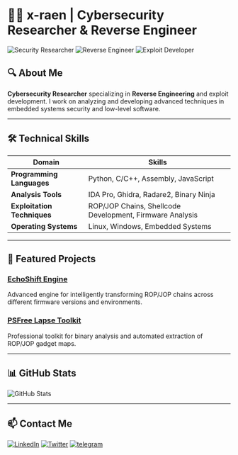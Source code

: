 # 👨‍💻 x-raen | Cybersecurity Researcher & Reverse Engineer

![Security Researcher](https://img.shields.io/badge/Security-Researcher-red)
![Reverse Engineer](https://img.shields.io/badge/Reverse-Engineer-blue)
![Exploit Developer](https://img.shields.io/badge/Exploit-Developer-orange)

## 🔍 About Me

**Cybersecurity Researcher** specializing in **Reverse Engineering** and exploit development. I work on analyzing and developing advanced techniques in embedded systems security and low-level software.

---

## 🛠️ Technical Skills

| Domain | Skills |
|------|--------|
| **Programming Languages** | Python, C/C++, Assembly, JavaScript |
| **Analysis Tools** | IDA Pro, Ghidra, Radare2, Binary Ninja |
| **Exploitation Techniques** | ROP/JOP Chains, Shellcode Development, Firmware Analysis |
| **Operating Systems** | Linux, Windows, Embedded Systems |

---

## 🚀 Featured Projects

### [EchoShift Engine](https://github.com/x-raen/echoshift-engine)
Advanced engine for intelligently transforming ROP/JOP chains across different firmware versions and environments.

### [PSFree Lapse Toolkit](https://github.com/x-raen/psfree-lapse-toolkit)
Professional toolkit for binary analysis and automated extraction of ROP/JOP gadget maps.

---

## 📊 GitHub Stats

![GitHub Stats](https://github-readme-stats.vercel.app/api?username=x-raen&show_icons=true&theme=radical)

---

## 📫 Contact Me

[![LinkedIn](https://img.shields.io/badge/LinkedIn-Connect-blue)](https://www.linkedin.com/in/x-raen-39a6b3360)
[![Twitter](https://img.shields.io/badge/Twitter-Follow-1DA1F2)](https://x.com/XRA_EN?t=uJohObhbiybv9ZpzsMKzBw&s=09)
[![telegram](https://img.shields.io/badge/Telegram-Visit-green)](https://t.me/Q_982)
